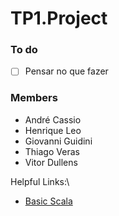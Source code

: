 # TP1.Project
### To do
- [ ] Pensar no que fazer
### Members
- André Cassio
- Henrique Leo
- Giovanni Guidini
- Thiago Veras
- Vitor Dullens

Helpful Links:\
- [Basic Scala](https://www.youtube.com/watch?v=DzFt0YkZo8M)
